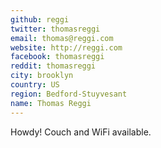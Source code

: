 ```yaml
---
github: reggi
twitter: thomasreggi
email: thomas@reggi.com
website: http://reggi.com
facebook: thomasreggi
reddit: thomasreggi
city: brooklyn
country: US
region: Bedford-Stuyvesant
name: Thomas Reggi
---
```


Howdy! Couch and WiFi available.

